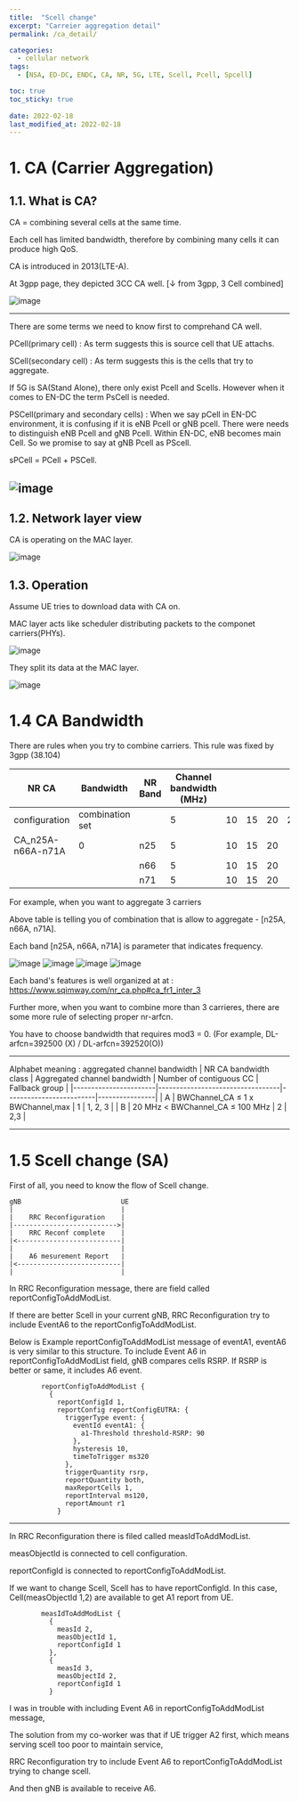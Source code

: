 ```yaml
---
title:  "Scell change"
excerpt: "Carreier aggregation detail"
permalink: /ca_detail/

categories:
  - cellular network
tags:
  - [NSA, ED-DC, ENDC, CA, NR, 5G, LTE, Scell, Pcell, Spcell]

toc: true
toc_sticky: true
 
date: 2022-02-18
last_modified_at: 2022-02-18
---
```


# 1. CA (Carrier Aggregation)

## 1.1. What is CA?

CA = combining several cells at the same time.

Each cell has limited bandwidth, therefore by combining many cells it can produce high QoS.

CA is introduced in 2013(LTE-A).

At 3gpp page, they depicted 3CC CA well.
[&darr; from 3gpp, 3 Cell combined]

![image](https://user-images.githubusercontent.com/18244590/219876879-8fc458ba-c2bc-49c8-bf8a-09e8e54fdbc5.png)

---

There are some terms we need to know first to comprehand CA well.

PCell(primary cell) : As term suggests this is source cell that UE attachs.

SCell(secondary cell) : As term suggests this is the cells that try to aggregate.

If 5G is SA(Stand Alone), there only exist Pcell and Scells. However when it comes to EN-DC the term PsCell is needed. 

PSCell(primary and secondary cells) :
When we say pCell in EN-DC environment, it is confusing if it is eNB Pcell or gNB pcell.
There were needs to distinguish eNB Pcell and gNB Pcell.
Within EN-DC, eNB becomes main Cell. So we promise to say at gNB Pcell as PScell.

sPCell = PCell + PSCell.

![image](https://user-images.githubusercontent.com/18244590/226153198-73e6209b-ed2d-4777-afd2-b0a751e2e9f8.png)
---

## 1.2. Network layer view

CA is operating on the MAC layer.

![image](https://user-images.githubusercontent.com/18244590/219877793-aa66fca2-0694-4fac-a65e-5f299b891c73.png)

## 1.3. Operation

Assume UE tries to download data with CA on.

MAC layer acts like scheduler distributing packets to the componet carriers(PHYs).

![image](https://user-images.githubusercontent.com/18244590/219877087-64e03bc7-a667-45a8-aee4-3db69addf5e5.png)

They split its data at the MAC layer.

![image](https://user-images.githubusercontent.com/18244590/219877139-75839e2c-8e7d-460e-b2a7-ddee0d9ead77.png)

# 1.4 CA Bandwidth

There are rules when you try to combine carriers. This rule was fixed by 3gpp (38.104)

| NR CA             | Bandwidth       | NR Band | Channel bandwidth (MHz) |    |    |    |    |    |    |    |    |    |    |    |    |    |     |
|-------------------|-----------------|---------|-------------------------|----|----|----|----|----|----|----|----|----|----|----|----|----|-----|
| configuration     | combination set |         | 5                       | 10 | 15 | 20 | 25 | 30 | 35 | 40 | 45 | 50 | 60 | 70 | 80 | 90 | 100 |
| CA_n25A-n66A-n71A | 0               | n25     | 5                       | 10 | 15 | 20 |    |    |    |    |    |    |    |    |    |    |     |
|                   |                 | n66     | 5                       | 10 | 15 | 20 |    |    |    | 40 |    |    |    |    |    |    |     |
|                   |                 | n71     | 5                       | 10 | 15 | 20 |

For example, when you want to aggregate 3 carriers

Above table is telling you of combination that is allow to aggregate - [n25A, n66A, n71A].

Each band [n25A, n66A, n71A] is parameter that indicates frequency.

![image](https://user-images.githubusercontent.com/18244590/226152381-c0ec84f4-55be-4393-9c76-31712e8de465.png)
![image](https://user-images.githubusercontent.com/18244590/226152341-28fc4a12-d622-4916-b794-b560414cc7b5.png)
![image](https://user-images.githubusercontent.com/18244590/226152357-bcadd0f0-e61a-4979-8e12-41ef28dfbf27.png)
![image](https://user-images.githubusercontent.com/18244590/226152369-a5b61bde-4b91-482a-b54f-b4e310ef7485.png)

Each band's features is well organized at at : https://www.sqimway.com/nr_ca.php#ca_fr1_inter_3

Further more, when you want to combine more than 3 carrieres, there are some more rule of selecting proper nr-arfcn.

You have to choose bandwidth that requires mod3 = 0. (For example, DL-arfcn=392500 (X) / DL-arfcn=392520(O))


---

Alphabet meaning : aggregated channel bandwidth
| NR CA bandwidth class | Aggregated channel bandwidth     | Number of contiguous CC | Fallback group |
|-----------------------|----------------------------------|-------------------------|----------------|
| A                     | BWChannel_CA ≤ 1 x BWChannel,max | 1                       | 1, 2, 3        |
| B                     | 20 MHz < BWChannel_CA ≤ 100 MHz  | 2                       | 2,3            |
***

# 1.5 Scell change (SA)

First of all, you need to know the flow of Scell change.

```
gNB                         UE
|                           |
|    RRC Reconfiguration    |
|-------------------------->|
|    RRC Reconf complete    |
|<--------------------------|
|                           |
|    A6 mesurement Report   |
|<--------------------------|
|                           |
```

In RRC Reconfiguration message, there are field called reportConfigToAddModList.

If there are better Scell in your current gNB, RRC Reconfiguration try to
include EventA6 to the reportConfigToAddModList.

Below is Example reportConfigToAddModList message of eventA1, eventA6 is very similar to this structure.
To include Event A6 in reportConfigToAddModList field, gNB compares cells RSRP.
If RSRP is better or same, it includes A6 event.
```
        reportConfigToAddModList {
          {
            reportConfigId 1,
            reportConfig reportConfigEUTRA: {
              triggerType event: {
                eventId eventA1: {
                  a1-Threshold threshold-RSRP: 90
                },
                hysteresis 10,
                timeToTrigger ms320
              },
              triggerQuantity rsrp,
              reportQuantity both,
              maxReportCells 1,
              reportInterval ms120,
              reportAmount r1
            }
```
---

In RRC Reconfiguration there is filed called measIdToAddModList.

measObjectId is connected to cell configuration.

reportConfigId is connected to reportConfigToAddModList.

If we want to change Scell, Scell has to have reportConfigId.
In this case, Cell(measObjectId 1,2) are available to get A1 report from UE.

```
        measIdToAddModList {
          {
            measId 2,
            measObjectId 1,
            reportConfigId 1
          },
          {
            measId 3,
            measObjectId 2,
            reportConfigId 1
          }
```

I was in trouble with including Event A6 in reportConfigToAddModList message,

The solution from my co-worker was that if UE trigger A2 first, which means serving scell too poor to maintain service,

RRC Reconfiguration try to include Event A6 to reportConfigToAddModList trying to change scell.

And then gNB is available to receive A6.